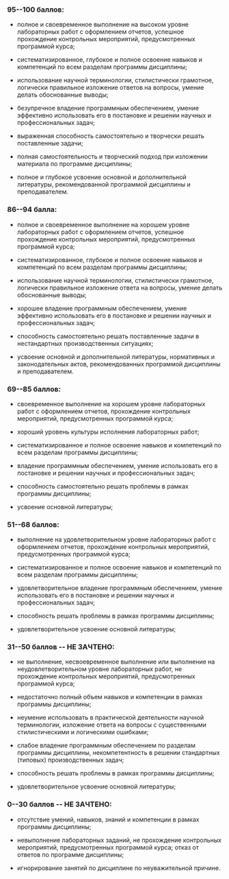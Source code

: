 ### 95--100 баллов:

-   полное и своевременное выполнение на высоком уровне лабораторных
    работ с оформлением отчетов, успешное прохождение контрольных
    мероприятий, предусмотренных программой курса;

-   систематизированное, глубокое и полное освоение навыков и
    компетенций по всем разделам программы дисциплины;

-   использование научной терминологии, стилистически грамотное,
    логически правильное изложение ответов на вопросы, умение делать
    обоснованные выводы;

-   безупречное владение программным обеспечением, умение эффективно
    использовать его в постановке и решении научных и профессиональных
    задач;

-   выраженная способность самостоятельно и творчески решать
    поставленные задачи;

-   полная самостоятельность и творческий подход при изложении материала
    по программе дисциплины;

-   полное и глубокое усвоение основной и дополнительной литературы,
    рекомендованной программой дисциплины и преподавателем.

### 86--94 балла:

-   полное и своевременное выполнение на хорошем уровне лабораторных
    работ с оформлением отчетов, успешное прохождение контрольных
    мероприятий, предусмотренных программой курса;

-   систематизированное, глубокое и полное освоение навыков и
    компетенций по всем разделам программы дисциплины;

-   использование научной терминологии, стилистически грамотное,
    логически правильное изложение ответа на вопросы, умение делать
    обоснованные выводы;

-   хорошее владение программным обеспечением, умение эффективно
    использовать его в постановке и решении научных и профессиональных
    задач;

-   способность самостоятельно решать поставленные задачи в
    нестандартных производственных ситуациях;

-   усвоение основной и дополнительной литературы, нормативных и
    законодательных актов, рекомендованных программой дисциплины и
    преподавателем.

### 69--85 баллов:

-   своевременное выполнение на хорошем уровне лабораторных работ с
    оформлением отчетов, прохождение контрольных мероприятий,
    предусмотренных программой курса;

-   хороший уровень культуры исполнения лабораторных работ;

-   систематизированное и полное освоение навыков и компетенций по всем
    разделам программы дисциплины;

-   владение программным обеспечением, умение использовать его в
    постановке и решении научных и профессиональных задач;

-   способность самостоятельно решать проблемы в рамках программы
    дисциплины;

-   усвоение основной литературы;

### 51--68 баллов:

-   выполнение на удовлетворительном уровне лабораторных работ с
    оформлением отчетов, прохождение контрольных мероприятий,
    предусмотренных программой курса;

-   систематизированное и полное освоение навыков и компетенций по всем
    разделам программы дисциплины;

-   удовлетворительное владение программным обеспечением, умение
    использовать его в постановке и решении научных и профессиональных
    задач;

-   способность решать проблемы в рамках программы дисциплины;

-   удовлетворительное усвоение основной литературы;

### 31--50 баллов -- НЕ ЗАЧТЕНО:

-   не выполнение, несвоевременное выполнение или выполнение на
    неудовлетворительном уровне лабораторных работ, не прохождение
    контрольных мероприятий, предусмотренных программой курса;

-   недостаточно полный объем навыков и компетенции в рамках программы
    дисциплины;

-   неумение использовать в практической деятельности научной
    терминологии, изложение ответа на вопросы с существенными
    стилистическими и логическими ошибками;

-   слабое владение программным обеспечением по разделам программы
    дисциплины, некомпетентность в решении стандартных (типовых)
    производственных задач;

-   способность решать проблемы в рамках программы дисциплины;

-   удовлетворительное усвоение основной литературы;

### 0--30 баллов -- НЕ ЗАЧТЕНО:

-   отсутствие умений, навыков, знаний и компетенции в рамках программы
    дисциплины;

-   невыполнение лабораторных заданий, не прохождение контрольных
    мероприятий, предусмотренных программой курса; отказ от ответов по
    программе дисциплины;

-   игнорирование занятий по дисциплине по неуважительной причине.
